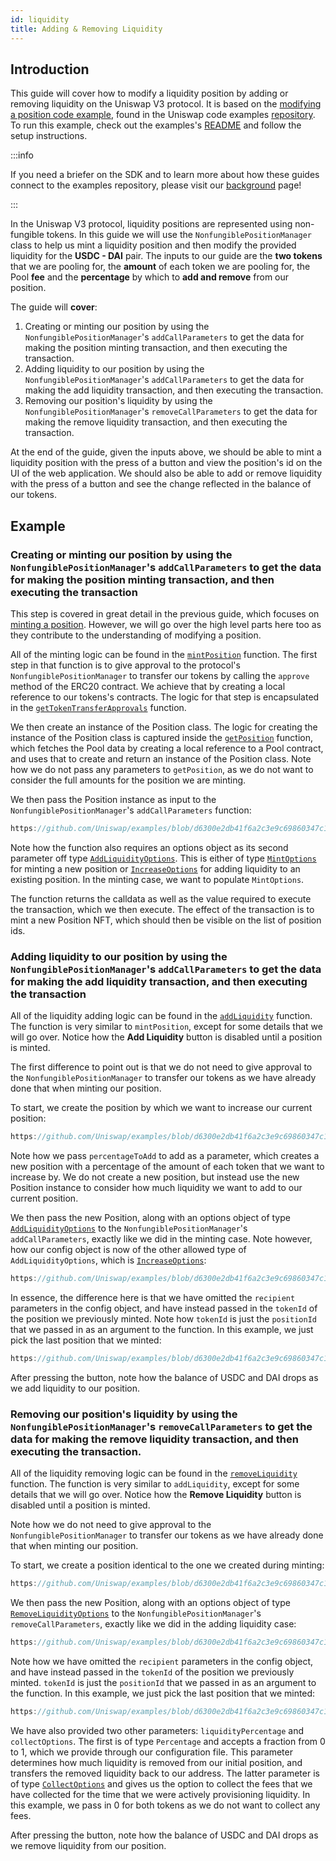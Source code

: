 ```yaml
---
id: liquidity
title: Adding & Removing Liquidity
---
```


## Introduction

This guide will cover how to modify a liquidity position by adding or removing liquidity on the Uniswap V3 protocol.
It is based on the [modifying a position code example](https://github.com/Uniswap/examples/tree/main/v3-sdk/modifying-position), found in the Uniswap code examples [repository](https://github.com/Uniswap/examples).
To run this example, check out the examples's [README](https://github.com/Uniswap/examples/blob/main/v3-sdk/modifying-position/README.md) and follow the setup instructions.

:::info

If you need a briefer on the SDK and to learn more about how these guides connect to the examples repository, please visit our [background](./01-background.md) page!

:::

In the Uniswap V3 protocol, liquidity positions are represented using non-fungible tokens. In this guide we will use the `NonfungiblePositionManager` class to help us mint a liquidity position and then modify the provided liquidity for the  **USDC - DAI** pair. The inputs to our guide are the **two tokens** that we are pooling for, the **amount** of each token we are pooling for, the Pool **fee** and the **percentage** by which to **add and remove** from our position.

The guide will **cover**:
1. Creating or minting our position by using the `NonfungiblePositionManager`'s `addCallParameters` to get the data for making the position minting transaction, and then executing the transaction.
2. Adding liquidity to our position by using the `NonfungiblePositionManager`'s `addCallParameters` to get the data for making the add liquidity transaction, and then executing the transaction.
3. Removing our position's liquidity  by using the `NonfungiblePositionManager`'s `removeCallParameters` to get the data for making the remove liquidity transaction, and then executing the transaction.

At the end of the guide, given the inputs above, we should be able to mint a liquidity position with the press of a button and view the position's id on the UI of the web application. We should also be able to add or remove liquidity with the press of a button and see the change reflected in the balance of our tokens.

## Example

### Creating or minting our position by using the `NonfungiblePositionManager`'s `addCallParameters` to get the data for making the position minting transaction, and then executing the transaction

This step is covered in great detail in the previous guide, which focuses on [minting a position](./01-minting-position.md). However, we will go over the high level parts here too as they contribute to the understanding of modifying a position.

All of the minting logic can be found in the [`mintPosition`](https://github.com/Uniswap/examples/blob/d6300e2db41f6a2c3e9c69860347c17c484232ba/v3-sdk/modifying-position/src/example/Example.tsx#L128) function. The first step in that function is to give approval to the protocol's `NonfungiblePositionManager` to transfer our tokens by calling the `approve` method of the ERC20 contract. We achieve that by creating a local reference to our tokens's contracts. The logic for that step is encapsulated in the [`getTokenTransferApprovals`](https://github.com/Uniswap/examples/blob/d6300e2db41f6a2c3e9c69860347c17c484232ba/v3-sdk/modifying-position/src/libs/positions.ts#L31) function.

We then create an instance of the Position class. The logic for creating the instance of the Position class is captured inside the [`getPosition`](https://github.com/Uniswap/examples/blob/d6300e2db41f6a2c3e9c69860347c17c484232ba/v3-sdk/modifying-position/src/example/Example.tsx#L83) function, which fetches the Pool data by creating a local reference to a Pool contract, and uses that to create and return an instance of the Position class. Note how we do not pass any parameters to `getPosition`, as we do not want to consider the full amounts for the position we are minting.

We then pass the Position instance as input to the `NonfungiblePositionManager`'s `addCallParameters` function:

```js reference title="Getting the transaction calldata and parameters" referenceLinkText="View on Github" customStyling
https://github.com/Uniswap/examples/blob/d6300e2db41f6a2c3e9c69860347c17c484232ba/v3-sdk/modifying-position/src/example/Example.tsx#L156-L163
```

Note how the function also requires an options object as its second parameter off type [`AddLiquidityOptions`](https://github.com/Uniswap/v3-sdk/blob/08a7c050cba00377843497030f502c05982b1c43/src/nonfungiblePositionManager.ts#L77). This is either of type [`MintOptions`](https://github.com/Uniswap/v3-sdk/blob/08a7c050cba00377843497030f502c05982b1c43/src/nonfungiblePositionManager.ts#L74) for minting a new position or [`IncreaseOptions`](https://github.com/Uniswap/v3-sdk/blob/08a7c050cba00377843497030f502c05982b1c43/src/nonfungiblePositionManager.ts#L75) for adding liquidity to an existing position. In the minting case, we want to populate `MintOptions`.

The function returns the calldata as well as the value required to execute the transaction, which we then execute. The effect of the transaction is to mint a new Position NFT, which should then be visible on the list of position ids.

### Adding liquidity to our position by using the `NonfungiblePositionManager`'s `addCallParameters` to get the data for making the add liquidity transaction, and then executing the transaction

All of the liquidity adding logic can be found in the [`addLiquidity`](https://github.com/Uniswap/examples/blob/d6300e2db41f6a2c3e9c69860347c17c484232ba/v3-sdk/modifying-position/src/example/Example.tsx#L128) function. The function is very similar to `mintPosition`, except for some details that we will go over. Notice how the **Add Liquidity** button is disabled until a position is minted.

The first difference to point out is that we do not need to give approval to the `NonfungiblePositionManager` to transfer our tokens as we have already done that when minting our position. 

To start, we create the position by which we want to increase our current position:

```js reference title="Submitting the Position NFT minting transaction" referenceLinkText="View on Github" customStyling
https://github.com/Uniswap/examples/blob/d6300e2db41f6a2c3e9c69860347c17c484232ba/v3-sdk/modifying-position/src/example/Example.tsx#L186-L188
```

Note how we pass `percentageToAdd` to add as a parameter, which creates a new position with a percentage of the amount of each token that we want to increase by. We do not create a new position, but instead use the new Position instance to consider how much liquidity we want to add to our current position.

We then pass the new Position, along with an options object of type [`AddLiquidityOptions`](https://github.com/Uniswap/v3-sdk/blob/08a7c050cba00377843497030f502c05982b1c43/src/nonfungiblePositionManager.ts#L77) to the `NonfungiblePositionManager`'s `addCallParameters`, exactly like we did in the minting case. Note however, how our config object is now of the other allowed type of `AddLiquidityOptions`, which is [`IncreaseOptions`](https://github.com/Uniswap/v3-sdk/blob/08a7c050cba00377843497030f502c05982b1c43/src/nonfungiblePositionManager.ts#L75):

```js reference title="Submitting the Position NFT minting transaction" referenceLinkText="View on Github" customStyling
https://github.com/Uniswap/examples/blob/d6300e2db41f6a2c3e9c69860347c17c484232ba/v3-sdk/modifying-position/src/example/Example.tsx#L191-L198
```
In essence, the difference here is that we have omitted the `recipient` parameters in the config object, and have instead passed in the `tokenId` of the position we previously minted. Note how `tokenId` is just the `positionId` that we passed in as an argument to the function. In this example, we just pick the last position that we minted:

```js reference title="Submitting the Position NFT minting transaction" referenceLinkText="View on Github" customStyling
https://github.com/Uniswap/examples/blob/d6300e2db41f6a2c3e9c69860347c17c484232ba/v3-sdk/modifying-position/src/example/Example.tsx#L357-L359
```

After pressing the button, note how the balance of USDC and DAI drops as we add liquidity to our position.


### Removing our position's liquidity  by using the `NonfungiblePositionManager`'s `removeCallParameters` to get the data for making the remove liquidity transaction, and then executing the transaction.

All of the liquidity removing logic can be found in the [`removeLiquidity`](https://github.com/Uniswap/examples/blob/d6300e2db41f6a2c3e9c69860347c17c484232ba/v3-sdk/modifying-position/src/example/Example.tsx#L128) function. The function is very similar to `addLiquidity`, except for some details that we will go over. Notice how the **Remove Liquidity** button is disabled until a position is minted.

Note how we do not need to give approval to the `NonfungiblePositionManager` to transfer our tokens as we have already done that when minting our position. 

To start, we create a position identical to the one we created during minting:

```js reference title="Submitting the Position NFT minting transaction" referenceLinkText="View on Github" customStyling
https://github.com/Uniswap/examples/blob/d6300e2db41f6a2c3e9c69860347c17c484232ba/v3-sdk/modifying-position/src/example/Example.tsx#L221
```

We then pass the new Position, along with an options object of type [`RemoveLiquidityOptions`](https://github.com/Uniswap/v3-sdk/blob/08a7c050cba00377843497030f502c05982b1c43/src/nonfungiblePositionManager.ts#L138) to the `NonfungiblePositionManager`'s `removeCallParameters`, exactly like we did in the adding liquidity case:

```js reference title="Submitting the Position NFT minting transaction" referenceLinkText="View on Github" customStyling
https://github.com/Uniswap/examples/blob/d6300e2db41f6a2c3e9c69860347c17c484232ba/v3-sdk/modifying-position/src/example/Example.tsx#L224-L238
```
Note how we have omitted the `recipient` parameters in the config object, and have instead passed in the `tokenId` of the position we previously minted. `tokenId` is just the `positionId` that we passed in as an argument to the function. In this example, we just pick the last position that we minted:

```js reference title="Submitting the Position NFT minting transaction" referenceLinkText="View on Github" customStyling
https://github.com/Uniswap/examples/blob/d6300e2db41f6a2c3e9c69860347c17c484232ba/v3-sdk/modifying-position/src/example/Example.tsx#L370-L372
```

We have also provided two other parameters: `liquidityPercentage` and `collectOptions`. The first is of type `Percentage` and accepts a fraction from 0 to 1, which we provide through our configuration file. This parameter determines how much liquidity is removed from our initial position, and transfers the removed liquidity back to our address. The latter parameter is of type [`CollectOptions`](https://github.com/Uniswap/v3-sdk/blob/08a7c050cba00377843497030f502c05982b1c43/src/nonfungiblePositionManager.ts#L105) and gives us the option to collect the fees that we have collected for the time that we were actively provisioning liquidity. In this example, we pass in 0 for both tokens as we do not want to collect any fees.


After pressing the button, note how the balance of USDC and DAI drops as we remove liquidity from our position.